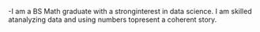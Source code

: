 -I am a BS Math graduate with a stronginterest in data science.
  I am skilled atanalyzing data and using numbers topresent a coherent story.
